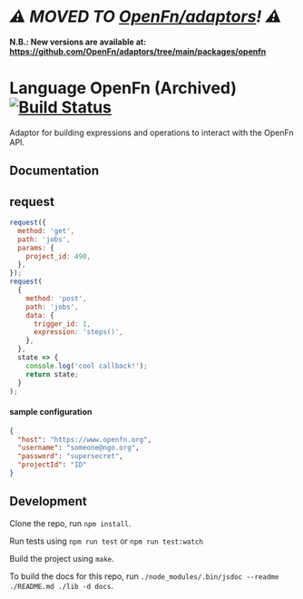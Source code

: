 # _⚠️ MOVED TO [OpenFn/adaptors](https://github.com/OpenFn/adaptors)! ⚠️_

**N.B.: New versions are available at:
https://github.com/OpenFn/adaptors/tree/main/packages/openfn**

# Language OpenFn (Archived) [![Build Status](https://travis-ci.org/OpenFn/language-openfn.svg?branch=master)](https://travis-ci.org/OpenFn/language-openfn)

Adaptor for building expressions and operations to interact with the OpenFn API.

## Documentation

## request

```js
request({
  method: 'get',
  path: 'jobs',
  params: {
    project_id: 490,
  },
});
request(
  {
    method: 'post',
    path: 'jobs',
    data: {
      trigger_id: 1,
      expression: 'steps()',
    },
  },
  state => {
    console.log('cool callback!');
    return state;
  }
);
```

#### sample configuration

```json
{
  "host": "https://www.openfn.org",
  "username": "someone@ngo.org",
  "password": "supersecret",
  "projectId": "ID"
}
```

## Development

Clone the repo, run `npm install`.

Run tests using `npm run test` or `npm run test:watch`

Build the project using `make`.

To build the docs for this repo, run `./node_modules/.bin/jsdoc --readme ./README.md ./lib -d docs`.
